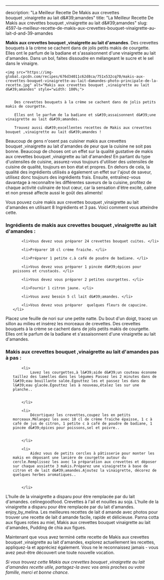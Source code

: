 ---
description: "La Meilleur Recette De Makis aux crevettes bouquet ,vinaigrette au lait d&amp;#39;amandes"
title: "La Meilleur Recette De Makis aux crevettes bouquet ,vinaigrette au lait d&amp;#39;amandes"
slug: 4597-la-meilleur-recette-de-makis-aux-crevettes-bouquet-vinaigrette-au-lait-d-and-39-amandes

<p>
	<strong>Makis aux crevettes bouquet ,vinaigrette au lait d&#39;amandes</strong>. 
	Des crevettes bouquets à la crème se cachent dans de jolis petits makis de courgette. Elles ont le parfum de la badiane et s&#39;assaisonnent d&#39;une vinaigrette au lait d&#39;amandes. Dans un bol, faites dissoudre en mélangeant le sucre et le sel dans le vinaigre.
</p>
<p>
	
	<img src="https://img-global.cpcdn.com/recipes/676d34011c62d8ca/751x532cq70/makis-aux-crevettes-bouquet-vinaigrette-au-lait-damandes-photo-principale-de-la-recette.jpg" alt="Makis aux crevettes bouquet ,vinaigrette au lait d&#39;amandes" style="width: 100%;">
	
	
		Des crevettes bouquets à la crème se cachent dans de jolis petits makis de courgette.
	
		Elles ont le parfum de la badiane et s&#39;assaisonnent d&#39;une vinaigrette au lait d&#39;amandes.
	
		Trouvez aussi d&#39;excellentes recettes de Makis aux crevettes bouquet ,vinaigrette au lait d&#39;amandes !
	
</p>

Beaucoup de gens n'osent pas cuisiner makis aux crevettes bouquet ,vinaigrette au lait d&#39;amandes de peur que la cuisine ne soit pas bonne. Beaucoup de choses ont un effet sur la qualité gustative de makis aux crevettes bouquet ,vinaigrette au lait d&#39;amandes! En partant du type d'ustensiles de cuisine, assurez-vous toujours d'utiliser des ustensiles de cuisine de qualité, toujours en bon état et propres. En dehors de cela, la qualité des ingrédients utilisés a également un effet sur l'ajout de saveur, utilisez donc toujours des ingrédients frais. Ensuite, entraînez-vous davantage à reconnaître les différentes saveurs de la cuisine, profitez de chaque activité culinaire de tout cœur, car la sensation d'être excité, calme et non pressé affecte aussi le goût des aliments!

<!--inarticleads1-->

Vous pouvez cuire makis aux crevettes bouquet ,vinaigrette au lait d&#39;amandes en utilisant 8 Ingrédients et 3 pas. Voici comment vous atteindre cette.

<h3>Ingrédients de makis aux crevettes bouquet ,vinaigrette au lait d&#39;amandes :</h3>

<ol>
	
		<li>Vous devez vous préparer 24 crevettes bouquet cuites. </li>
	
		<li>Préparer 10 cl crème fraiche. </li>
	
		<li>Préparer 1 petite c.à café de poudre de badiane. </li>
	
		<li>Vous devez vous préparer 1 pincée d&#39;épices pour poissons et crustacés. </li>
	
		<li>Vous devez vous préparer 2 petites courgettes. </li>
	
		<li>Fournir 1 citron jaune. </li>
	
		<li>Vous avez besoin 5 cl lait d&#39;amandes. </li>
	
		<li>Vous devez vous préparer  quelques fleurs de capucine. </li>
	
</ol>

Placez une feuille de nori sur une petite natte. Du bout d&#39;un doigt, tracez un sillon au milieu et insérez les morceaux de crevettes. Des crevettes bouquets à la crème se cachent dans de jolis petits makis de courgette. Elles ont le parfum de la badiane et s&#39;assaisonnent d&#39;une vinaigrette au lait d&#39;amandes. 

<!--inarticleads2-->

<h3>Makis aux crevettes bouquet ,vinaigrette au lait d&#39;amandes pas à pas :</h3>

<ol>
	
		<li>
			Lavez les courgettes,à l&#39;aide d&#39;un couteau économe taillez des lamelles dans les légumes Passez les 2 minutes dans de l&#39;eau bouillante salée.Égouttez les et passez les dans de l&#39;eau glacée.Égouttez les à nouveau,étalez les sur une planche..
			
			
		</li>
	
		<li>
			Décortiquez les crevettes,coupez les en petits morceaux.Mélangez les avec 10 cl de crème fraiche épaisse, 1 c à café de jus de citron, 1 petite c à café de poudre de badiane, 1 pincée d&#39;épices pour poissons,sel et poivre..
			
			
		</li>
	
		<li>
			Aidez vous de petits cercles à pâtisserie pour monter les makis en déposant une lanière de courgette autour du cercle.Remplissez les avec la préparation aux crevettes et déposer sur chaque assiette 3 makis.Préparez une vinaigrette à base de citron et de lait d&#39;amandes.Ajoutez la vinaigrette, décorez de quelques herbes aromatiques..
			
			
		</li>
	
</ol>

L&#39;huile de la vinaigrette a disparu pour être remplacée par du lait d&#39;amandes. celinegoodfood. Crevettes à l&#39;ail et nouilles au soja. L&#39;huile de la vinaigrette a disparu pour être remplacée par du lait d&#39;amandes. enjoy_by_melina. Les meilleures recettes de lait d amande avec photos pour trouver une recette de lait d amande facile, rapide et délicieuse. Panna cotta aux figues roties au miel, Makis aux crevettes bouquet vinaigrette au lait d&#39;amandes, Pudding de chia aux figues. 

<!--inarticleads1-->

<p>
Maintenant que vous avez terminé cette recette de Makis aux crevettes bouquet ,vinaigrette au lait d&#39;amandes, explorez actuellement les recettes, appliquez-la et appréciez également. Vous ne le reconnaissez jamais - vous avez peut-être découvert une toute nouvelle vocation.
</p>

<p>
<i>Si vous trouvez cette Makis aux crevettes bouquet ,vinaigrette au lait d&#39;amandes recette utile, partagez-la avec vos amis proches ou votre famille, merci et bonne chance.</i>
</p>
